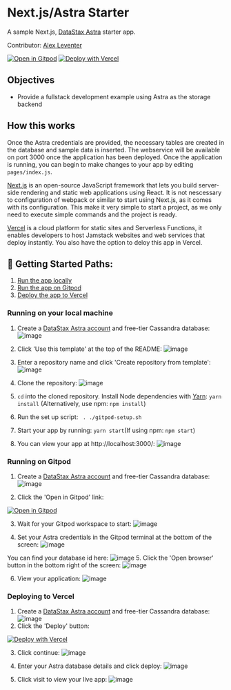 # Next.js/Astra Starter
A sample Next.js, [DataStax Astra](https://astra.datastax.com/register) starter app.

Contributor: [Alex Leventer](https://github.com/alexleventer)

[![Open in Gitpod](https://gitpod.io/button/open-in-gitpod.svg)](https://gitpod.io/#https://github.com/alexleventer/astra-next.js-starter)
[![Deploy with Vercel](https://vercel.com/button)](https://vercel.com/import/git?s=https%3A%2F%2Fgithub.com%2Falexleventer%2Fastra-next.js-starter&env=ASTRA_DB_USERNAME,ASTRA_DB_PASSWORD,ASTRA_DB_ID,ASTRA_DB_REGION)

## Objectives
* Provide a fullstack development example using Astra as the storage backend

## How this works
Once the Astra credentials are provided, the necessary tables are created in the database and sample data is inserted. The webservice will be available on port 3000 once the application has been deployed. Once the application is running, you can begin to make changes to your app by editing `pages/index.js`.

[Next.js](https://nextjs.org/) is an open-source JavaScript framework that lets you build server-side rendering and static web applications using React. It is not nescessary to configuration of webpack or similar to start using Next.js, as it comes with its configuration. This make it very simple to start a project, as we only need to execute simple commands and the project is ready.

[Vercel](https://vercel.com/) is a cloud platform for static sites and Serverless Functions, it enables developers to host Jamstack websites and web services that deploy instantly. You also have the option to deloy this app in Vercel.


## 🚀 Getting Started Paths:
1. [Run the app locally](#running-on-your-local-machine)
2. [Run the app on Gitpod](#running-on-gitpod)
3. [Deploy the app to Vercel](#deploying-to-vercel)

### Running on your local machine
1. Create a [DataStax Astra account](https://astra.datastax.com/register) and free-tier Cassandra database:
![image](https://user-images.githubusercontent.com/3254549/89589429-76042380-d7fa-11ea-917a-9bb1b1f11203.png)

2. Click 'Use this template' at the top of the README:
![image](https://user-images.githubusercontent.com/3254549/89589520-9af89680-d7fa-11ea-9df2-38ded5884927.png)

3. Enter a repository name and click 'Create repository from template':
![image](https://user-images.githubusercontent.com/3254549/89589574-b794ce80-d7fa-11ea-9c0e-4c7168501441.png)

4. Clone the repository:
![image](https://user-images.githubusercontent.com/3254549/89589607-cb403500-d7fa-11ea-98a7-8cbf66f02639.png)


5. `cd` into the cloned repository. Install Node dependencies with [Yarn](https://yarnpkg.com/): `yarn install` (Alternatively, use npm: `npm install`)
6. Run the set up script: ` . ./gitpod-setup.sh`
7. Start your app by running: `yarn start`(If using npm: `npm start`)
8. You can view your app at  http://localhost:3000/:
![image](https://user-images.githubusercontent.com/3254549/89589853-6b965980-d7fb-11ea-80ff-62dfe4b31ddb.png)

### Running on Gitpod
1. Create a [DataStax Astra account](https://astra.datastax.com/register) and free-tier Cassandra database:
![image](https://user-images.githubusercontent.com/3254549/89589429-76042380-d7fa-11ea-917a-9bb1b1f11203.png)

2. Click the 'Open in Gitpod' link:

[![Open in Gitpod](https://gitpod.io/button/open-in-gitpod.svg)](https://gitpod.io/#https://github.com/alexleventer/astra-next.js-starter)

3. Wait for your Gitpod workspace to start:
![image](https://user-images.githubusercontent.com/3254549/89589934-a5676000-d7fb-11ea-9690-36b876bbdb86.png)

4. Set your Astra credentials in the Gitpod terminal at the bottom of the screen:
![image](https://user-images.githubusercontent.com/3254549/89589982-c3cd5b80-d7fb-11ea-945f-a2413c456bb3.png)

You can find your database id here:
![image](https://user-images.githubusercontent.com/3254549/88744238-a1508980-d0fb-11ea-83fc-6efc6b370780.png)
5. Click the 'Open browser' button in the bottom right of the screen:
![image](https://user-images.githubusercontent.com/3254549/89590054-e6f80b00-d7fb-11ea-8a26-de2a019db71f.png)

6. View your application:
![image](https://user-images.githubusercontent.com/3254549/89590110-ff682580-d7fb-11ea-8e3a-47e3b552fc19.png)

### Deploying to Vercel
1. Create a [DataStax Astra account](https://astra.datastax.com/register) and free-tier Cassandra database:
![image](https://user-images.githubusercontent.com/3254549/89589429-76042380-d7fa-11ea-917a-9bb1b1f11203.png)
2. Click the 'Deploy' button:

[![Deploy with Vercel](https://vercel.com/button)](https://vercel.com/import/git?s=https%3A%2F%2Fgithub.com%2Falexleventer%2Fastra-next.js-starter&env=ASTRA_DB_USERNAME,ASTRA_DB_PASSWORD,ASTRA_DB_ID,ASTRA_DB_REGION)

3. Click continue:
![image](https://user-images.githubusercontent.com/3254549/89590194-232b6b80-d7fc-11ea-8dba-076b1a791a3e.png)

4. Enter your Astra database details and click deploy:
![image](https://user-images.githubusercontent.com/3254549/89590278-553ccd80-d7fc-11ea-91b1-6d61c2aae20f.png)

5. Click visit to view your live app:
![image](https://user-images.githubusercontent.com/3254549/89590361-9208c480-d7fc-11ea-9692-92fc3e71b1ad.png)
